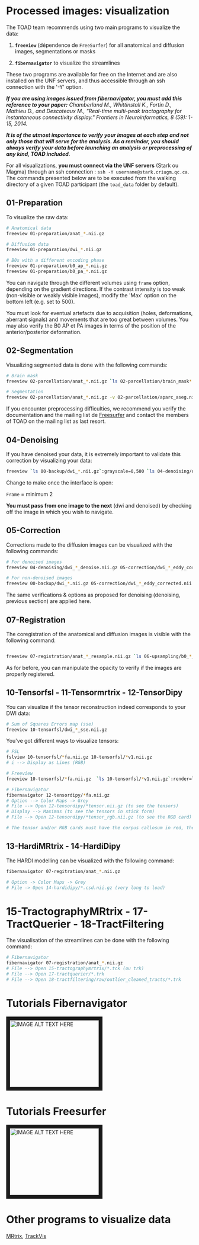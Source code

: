 # Processed images: visualization

The TOAD team recommends using two main programs to visualize the data:

1. **`freeview`** (dépendence de `FreeSurfer`) for all anatomical and diffusion images, segmentations or masks

2. **`fibernavigator`** to visualize the streamlines

These two programs are available for free on the Internet and are also installed on the UNF servers, and thus accessible through an ssh connection with the '-Y' option.

***If you are using images issued from fibernavigator, you must add this reference to your paper:***  *Chamberland M., Whittinstall K., Fortin D., Mathieu D., and Descoteaux M., "Real-time multi-peak tractography for instantaneous connectivity display." Frontiers in Neuroinformatics, 8 (59): 1-15, 2014.*



***It is of the utmost importance to verify your images at each step and not only those that will serve for the analysis. As a reminder, you should always verify your data before launching an analysis or preprocessing of any kind, TOAD included.***

For all visualizations, **you must connect via the UNF servers** (Stark ou Magma) through an ssh connection : `ssh -Y username@stark.criugm.qc.ca`.
The commands presented below are to be executed from the walking directory of a given TOAD participant (the `toad_data` folder by default).

<!-- FIXME add cross-ref -->


## 01-Preparation
To visualize the raw data:

```bash
# Anatomical data
freeview 01-preparation/anat_*.nii.gz

# Diffusion data
freeview 01-preparation/dwi_*.nii.gz

# B0s with a different encoding phase
freeview 01-preparation/b0_ap_*.nii.gz
freeview 01-preparation/b0_pa_*.nii.gz
```

You can navigate through the different volumes using `frame` option, depending on the gradient directions.
If the contrast intensity is too weak (non-visible or weakly visible images), modify the 'Max' option on the bottom left (e.g. set to 500).

You must look for eventual artefacts due to acquisition (holes, deformations, aberrant signals) and movements that are too great between volumes.
You may also verify the B0 AP et PA images in terms of the position of the anterior/posterior deformation.

<!-- FIXME cf interface, termes et description -->

## 02-Segmentation
Visualizing segmented data is done with the following commands:

```bash
# Brain mask
freeview 02-parcellation/anat_*.nii.gz `ls 02-parcellation/brain_mask*.nii.gz`:opacity=0.25

# Segmentation
freeview 02-parcellation/anat_*.nii.gz -v 02-parcellation/aparc_aseg.nii.gz:colormap=lut:opacity=0.25
```

<!-- cf add commands in terms of files + Add the links -->

If you encounter preprocessing difficulties, we recommend you verify the documentation and the mailing list de <a
 href="https://surfer.nmr.mgh.harvard.edu/fswiki/FsTutorial/AnatomicalROI" target="_blank">Freesurfer</a>  and contact the members of TOAD on the mailing list as  last resort.

## 04-Denoising
If you have denoised your data, it is extremely important to validate this correction by visualizing your data:

```bash
freeview `ls 00-backup/dwi_*.nii.gz`:grayscale=0,500 `ls 04-denoising/dwi_*_denoise.nii.gz`:grayscale=0,500
```

Change to make once the interface is open:

`Frame` = minimum 2

**You must pass from one image to the next** (dwi and denoised) by checking off the image in which you wish to navigate.

<!-- Change the frames (other directions). Pay attention because you must change both images. Change with check/uncheck and control to change Max -->

## 05-Correction
Corrections made to the diffusion images can be visualized with the following commands:
```bash
# For denoised images
freeview 04-denoising/dwi_*_denoise.nii.gz 05-correction/dwi_*_eddy_corrected.nii.gz

# For non-denoised images
freeview 00-backup/dwi_*.nii.gz 05-correction/dwi_*_eddy_corrected.nii.gz
```

The same verifications & options as proposed for denoising (denoising, previous section) are applied here.

## 07-Registration
The coregistration of the anatomical and diffusion images is visible with the following command:
```bash

freeview 07-registration/anat_*_resample.nii.gz `ls 06-upsampling/b0_*_denoise_*upsample.nii.gz`:opacity=0.60
```

As for before, you can manipulate the opacity to verify if the images are properly registered.

## 10-Tensorfsl - 11-Tensormrtrix - 12-TensorDipy

You can visualize if the tensor reconstruction indeed corresponds to your DWI data:

```bash
# Sum of Squares Errors map (sse)
freeview 10-tensorfsl/dwi_*_sse.nii.gz
```

You've got different ways to visualize tensors:
```bash
# FSL
fslview 10-tensorfsl/*fa.nii.gz 10-tensorfsl/*v1.nii.gz
# i --> Display as Lines (RGB)

# Freeview
freeview 10-tensorfsl/*fa.nii.gz  `ls 10-tensorfsl/*v1.nii.gz`:render=line:inversion=z

# Fibernavigator
fibernavigator 12-tensordipy/*fa.nii.gz
# Option --> Color Maps -> Grey
# File --> Open 12-tensordipy/*tensor.nii.gz (to see the tensors)
# Display --> Maximas (to see the tensors in stick form)
# File --> Open 12-tensordipy/*tensor_rgb.nii.gz (to see the RGB card)

# The tensor and/or RGB cards must have the corpus callosum in red, the corticopsinal in violet/blue and the anterior to posterior bundles in green

```

## 13-HardiMRtrix - 14-HardiDipy
The HARDI modelling can be visualized with the following command:
```bash
fibernavigator 07-regitration/anat_*.nii.gz

# Option -> Color Maps -> Grey
# File -> Open 14-hardidipy/*.csd.nii.gz (very long to load)
```

# 15-TractographyMRtrix - 17-TractQuerier - 18-TractFiltering

The visualisation of the streamlines can be done with the following command:
``` bash
# Fibernavigator
fibernavigator 07-registration/anat_*.nii.gz
# File --> Open 15-tractographymrtrix/*.tck (ou trk)
# File --> Open 17-tractquerier/*.trk
# File --> Open 18-tractfiltering/raw/outlier_cleaned_tracts/*.trk
```

# Tutorials Fibernavigator
<a href="http://www.youtube.com/watch?feature=player_embedded&v=8X_eOB9zYU8
" target="_blank"><img src="http://img.youtube.com/vi/8X_eOB9zYU8/0.jpg"
alt="IMAGE ALT TEXT HERE" width="240" height="180" border="10" /></a>

# Tutorials Freesurfer
<a href="http://www.youtube.com/watch?feature=player_embedded&v=8Ict0Erh7_c
" target="_blank"><img src="http://img.youtube.com/vi/8Ict0Erh7_c/0.jpg"
alt="IMAGE ALT TEXT HERE" width="240" height="180" border="10" /></a>

# Other programs to visualize data

<a href="http://www.mrtrix.org/" target="_blank">MRtrix</a>,  <a href="http://trackvis.org/docs/?subsect=instructions" target="_blank">TrackVis</a>
